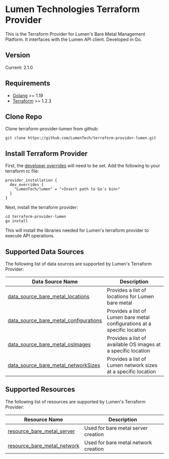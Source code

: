 # Lumen Technologies Terraform Provider
This is the Terraform Provider for Lumen's Bare Metal Management Platform. It interfaces with the Lumen API client. Developed in Go.

## Version
Current: 2.1.0

## Requirements
- [Golang](https://go.dev/doc/install) >= 1.19
- [Terraform](https://www.terraform.io/downloads) >= 1.2.3

## Clone Repo
Clone terraform-provider-lumen from github:
```shell
git clone https://github.com/LumenTech/terraform-provider-lumen.git
```

## Install Terraform Provider
First, the [developer overrides](https://developer.hashicorp.com/terraform/cli/config/config-file) will need to be set. Add the following to your terraform rc file:
```
provider_installation {
  dev_overrides {
    "LumenTech/lumen" = "<Insert path to Go's bin>"
  }
}
```
Next, install the terraform provider:
```shell
cd terraform-provider-lumen
go install
```

This will install the libraries needed for Lumen's terraform provider to execute API operations.


## Supported Data Sources

The following list of data sources are supported by Lumen's Terraform Provider:

| Data Source Name                                                                                      | Description                                                               |
|-------------------------------------------------------------------------------------------------------|---------------------------------------------------------------------------|
| [data_source_bare_metal_locations](./docs/data-sources/data_source_bare_metal_locations.md)           | Provides a list of locations for Lumen bare metal                         |
| [data_source_bare_metal_configurations](./docs/data-sources/data_source_bare_metal_configurations.md) | Provides a list of Lumen bare metal configurations at a specific location |
| [data_source_bare_metal_osImages](./docs/data-sources/data_source_bare_metal_os_images.md)            | Provides a list of available OS images at a specific location             |
| [data_source_bare_metal_networkSizes](./docs/data-sources/data_source_bare_metal_network_sizes.md)    | Provides a list of Lumen network sizes at a specific location             |

## Supported Resources

The following list of resources are supported by Lumen's Terraform Provider:

| Resource Name                                                                  | Description                          |
|--------------------------------------------------------------------------------|--------------------------------------|
| [resource_bare_metal_server](./docs/resources/resource_bare_metal_server.md)   | Used for bare metal server creation  |
| [resource_bare_metal_network](./docs/resources/resource_bare_metal_network.md) | Used for bare metal network creation |
